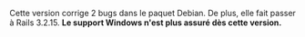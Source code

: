 Cette version corrige 2 bugs dans le paquet Debian. De plus, elle fait passer à Rails 3.2.15. 
**Le support Windows n'est plus assuré dès cette version.**